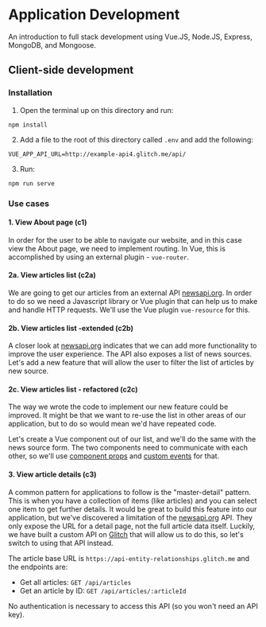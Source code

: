 # Application Development
An introduction to full stack development using Vue.JS, Node.JS, Express, MongoDB, and Mongoose.

## Client-side development
### Installation

1. Open the terminal up on this directory and run:
````
npm install
````
2. Add a file to the root of this directory called ```.env``` and add the following:
````
VUE_APP_API_URL=http://example-api4.glitch.me/api/
````
3. Run:
````
npm run serve
````

### Use cases
#### 1. View About page (c1)
In order for the user to be able to navigate our website, and in this case view the About page, we need to implement routing. In Vue, this is accomplished by using an external plugin - ```vue-router```.

#### 2a. View articles list (c2a)
We are going to get our articles from an external API [newsapi.org](https://newsapi.org/). In order to do so we need a Javascript library or Vue plugin that can help us to make and handle HTTP requests. We'll use the Vue plugin ```vue-resource``` for this.

#### 2b. View articles list -extended (c2b)
A closer look at [newsapi.org](https://newsapi.org/) indicates that we can add more functionality to improve the user experience. The API also exposes a list of news sources. Let's add a new feature that will allow the user to filter the list of articles by new source.

#### 2c. View articles list - refactored (c2c)
The way we wrote the code to implement our new feature could be improved. It might be that we want to re-use the list in other areas of our application, but to do so would mean we'd have repeated code.

Let's create a Vue component out of our list, and we'll do the same with the news source form. The two components need to communicate with each other, so we'll use [component props](https://vuejs.org/v2/guide/components-props.html) and [custom events](https://vuejs.org/v2/guide/components-custom-events.html) for that.

#### 3. View article details (c3)
A common pattern for applications to follow is the "master-detail" pattern. This is when you have a collection of items (like articles) and you can select one item to get further details. It would be great to build this feature into our application, but we've discovered a limitation of the [newsapi.org](https://newsapi.org/) API. They only expose the URL for a detail page, not the full article data itself. Luckily, we have built a custom API on [Glitch](https://glitch.com/) that will allow us to do this, so let's switch to using that API instead.

The article base URL is ```https://api-entity-relationships.glitch.me``` and the endpoints are:

- Get all articles: ```GET /api/articles```
- Get an article by ID: ```GET /api/articles/:articleId```

No authentication is necessary to access this API (so you won't need an API key).
